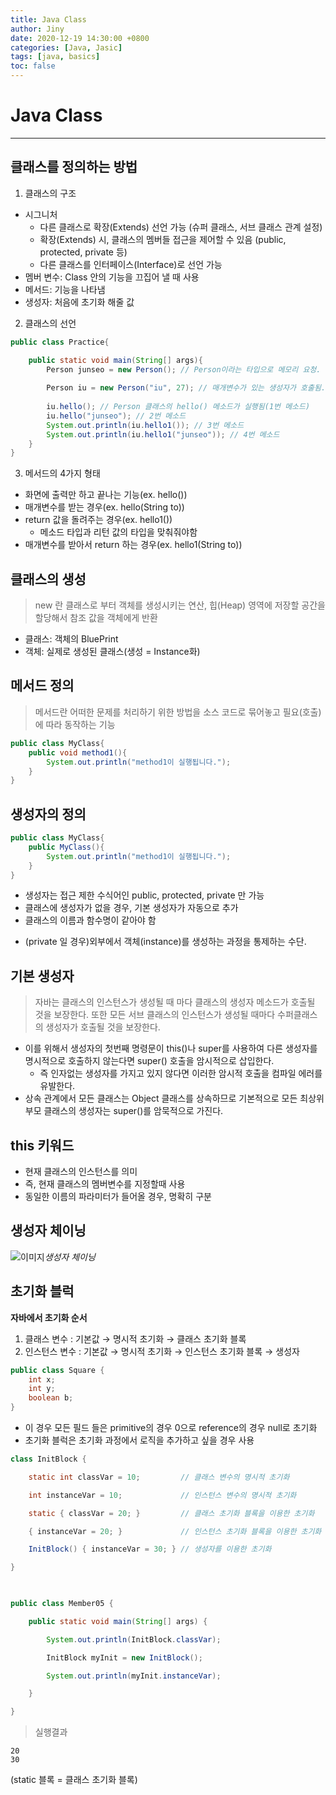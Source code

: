 ```yaml
---
title: Java Class
author: Jiny
date: 2020-12-19 14:30:00 +0800
categories: [Java, Jasic]
tags: [java, basics]
toc: false
---
```


# Java Class
___

## 클래스를 정의하는 방법

1. 클래스의 구조
  - 시그니처
    - 다른 클래스로 확장(Extends) 선언 가능 (슈퍼 클래스, 서브 클래스 관계 설정)
    - 확장(Extends) 시, 클래스의 멤버들 접근을 제어할 수 있음 (public, protected, private 등)
    - 다른 클래스를 인터페이스(Interface)로 선언 가능
  - 멤버 변수: Class 안의 기능을 끄집어 낼 때 사용
  - 메서드: 기능을 나타냄
  - 생성자: 처음에 초기화 해줄 값

2. 클래스의 선언

```java
public class Practice{

	public static void main(String[] args){
    	Person junseo = new Person(); // Person이라는 타입으로 메모리 요청. 이 구문이 실행시 Person 클래스의 생성자가 실행됨
        
        Person iu = new Person("iu", 27); // 매개변수가 있는 생성자가 호출됨.
        
        iu.hello(); // Person 클래스의 hello() 메소드가 실행됨(1번 메소드)
        iu.hello("junseo"); // 2번 메소드
        System.out.println(iu.hello1()); // 3번 메소드
        System.out.println(iu.hello1("junseo")); // 4번 메소드
    }
}
```

3. 메서드의 4가지 형태
  - 화면에 출력만 하고 끝나는 기능(ex. hello())
  - 매개변수를 받는 경우(ex. hello(String to))
  - return 값을 돌려주는 경우(ex. hello1())
    - 메소드 타입과 리턴 값의 타입을 맞춰줘야함
  - 매개변수를 받아서 return 하는 경우(ex. hello1(String to))

## 클래스의 생성

> new 란 클래스로 부터 객체를 생성시키는 연산, 힙(Heap) 영역에 저장할 공간을 할당해서 참조 값을 객체에게 반환

- 클래스: 객체의 BluePrint
- 객체: 실제로 생성된 클래스(생성 = Instance화)

## 메서드 정의

> 메서드란 어떠한 문제를 처리하기 위한 방법을 소스 코드로 묶어놓고 필요(호출)에 따라 동작하는 기능

```java
public class MyClass{
    public void method1(){
        System.out.println("method1이 실행됩니다.");
    }
}
```

## 생성자의 정의

```java
public class MyClass{
    public MyClass(){
        System.out.println("method1이 실행됩니다.");
    }
}
```

- 생성자는 접근 제한 수식어인 public, protected, private 만 가능
- 클래스에 생성자가 없을 경우, 기본 생성자가 자동으로 추가
- 클래스의 이름과 함수명이 같아야 함
+ (private 일 경우)외부에서 객체(instance)를 생성하는 과정을 통제하는 수단.

## 기본 생성자

> 자바는 클래스의 인스턴스가 생성될 때 마다 클래스의 생성자 메소드가 호출될 것을 보장한다. 또한 모든 서브 클래스의 인스턴스가 생성될 때마다 수퍼클래스의 생성자가 호출될 것을 보장한다.

- 이를 위해서 생성자의 첫번째 명령문이 this()나 super를 사용하여 다른 생성자를 명시적으로 호출하지 않는다면 super() 호출을 암시적으로 삽입한다.
  - 즉 인자없는 생성자를 가지고 있지 않다면 이러한 암시적 호출을 컴파일 에러를 유발한다.
- 상속 관계에서 모든 클래스는 Object 클래스를 상속하므로 기본적으로 모든 최상위 부모 클래스의 생성자는 super()를 암묵적으로 가진다.

## this 키워드

- 현재 클래스의 인스턴스를 의미
- 즉, 현재 클래스의 멤버변수를 지정할때 사용
- 동일한 이름의 파라미터가 들어올 경우, 명확히 구분

## 생성자 체이닝

![이미지](https://beginnersbook.com/wp-content/uploads/2013/12/constructor_chaining.jpg)*생성자 체이닝*

## 초기화 블럭

**자바에서 초기화 순서**

1. 클래스 변수 : 기본값 → 명시적 초기화 → 클래스 초기화 블록
2. 인스턴스 변수 : 기본값 → 명시적 초기화 → 인스턴스 초기화 블록 → 생성자

```java
public class Square {
    int x;
    int y;
    boolean b;
}
```
- 이 경우 모든 필드 들은 primitive의 경우 0으로 reference의 경우 null로 초기화
- 초기화 블럭은 초기화 과정에서 로직을 추가하고 싶을 경우 사용

```java
class InitBlock {

    static int classVar = 10;         // 클래스 변수의 명시적 초기화

    int instanceVar = 10;             // 인스턴스 변수의 명시적 초기화

    static { classVar = 20; }         // 클래스 초기화 블록을 이용한 초기화

    { instanceVar = 20; }             // 인스턴스 초기화 블록을 이용한 초기화

    InitBlock() { instanceVar = 30; } // 생성자를 이용한 초기화

}

 

public class Member05 {

    public static void main(String[] args) {

        System.out.println(InitBlock.classVar);

        InitBlock myInit = new InitBlock();

        System.out.println(myInit.instanceVar);

    }

}
```

> 실행결과

```
20
30
```

(static 블록 = 클래스 초기화 블록)
